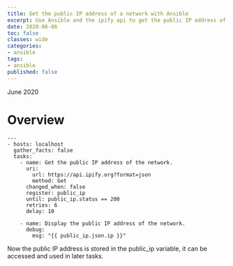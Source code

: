 ```yaml
---
title: Get the public IP address of a network with Ansible
excerpt: Use Ansible and the ipify api to get the public IP address of the network you are currently connected to.
date: 2020-06-06
toc: false
classes: wide
categories:
- ansible
tags:
- ansible
published: false
---
```

June 2020

# Overview

```ansible
---
- hosts: localhost
  gather_facts: false
  tasks:
    - name: Get the public IP address of the network.
      uri:
        url: https://api.ipify.org?format=json
        method: Get
      changed_when: false
      register: public_ip
      until: public_ip.status == 200
      retries: 6
      delay: 10

    - name: Display the public IP address of the network.
      debug:
        msg: "{{ public_ip.json.ip }}"
```

Now the public IP address is stored in the public_ip variable, it can be accessed and used in later tasks.